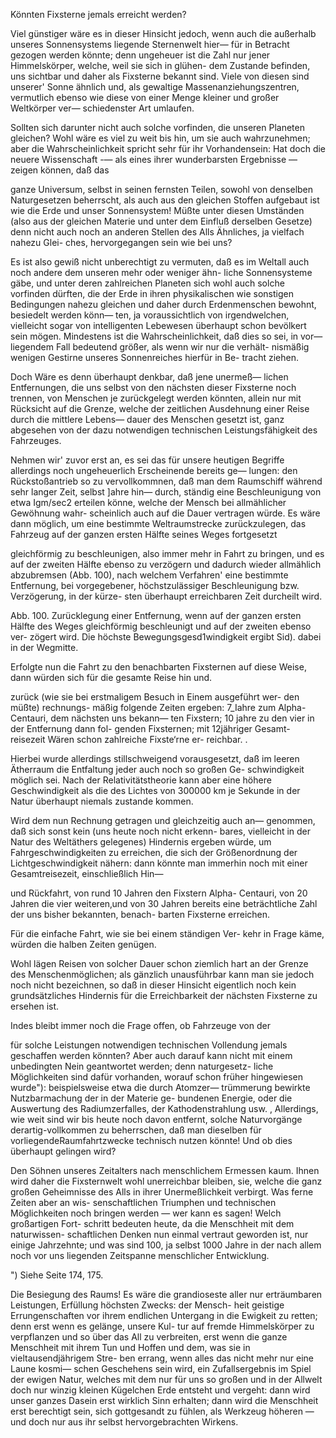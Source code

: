 Könnten Fixsterne jemals erreicht werden?

Viel günstiger wäre es in dieser Hinsicht jedoch, wenn auch
die außerhalb unseres Sonnensystems liegende Sternenwelt hier—
für in Betracht gezogen werden könnte; denn ungeheuer ist die
Zahl nur jener Himmelskörper, welche, weil sie sich in glühen-
dem Zustande befinden, uns sichtbar und daher als Fixsterne
bekannt sind. Viele von diesen sind unserer' Sonne ähnlich
und, als gewaltige Massenanziehungszentren, vermutlich ebenso
wie diese von einer Menge kleiner und großer Weltkörper ver—
schiedenster Art umlaufen.

Sollten sich darunter nicht auch solche vorfinden, die unseren
Planeten gleichen? Wohl wäre es viel zu weit bis hin, um sie
auch wahrzunehmen; aber die Wahrscheinlichkeit spricht sehr
für ihr Vorhandensein: Hat doch die neuere Wissenschaft -— als
eines ihrer wunderbarsten Ergebnisse — zeigen können, daß das

ganze Universum, selbst in seinen fernsten Teilen, sowohl von
denselben Naturgesetzen beherrscht, als auch aus den gleichen
Stoffen aufgebaut ist wie die Erde und unser Sonnensystem!
Müßte unter diesen Umständen (also aus der gleichen Materie
und unter dem Einfluß derselben Gesetze) denn nicht auch noch
an anderen Stellen des Alls Ähnliches, ja vielfach nahezu Glei-
ches, hervorgegangen sein wie bei uns?

Es ist also gewiß nicht unberechtigt zu vermuten, daß es im
Weltall auch noch andere dem unseren mehr oder weniger ähn-
liche Sonnensysteme gäbe, und unter deren zahlreichen Planeten
sich wohl auch solche vorfinden dürften, die der Erde in ihren
physikalischen wie sonstigen Bedingungen nahezu gleichen und
daher durch Erdenmenschen bewohnt, besiedelt werden könn—
ten, ja voraussichtlich von irgendwelchen, vielleicht sogar von
intelligenten Lebewesen überhaupt schon bevölkert sein mögen.
Mindestens ist die Wahrscheinlichkeit, daß dies so sei, in vor—
liegendem Fall bedeutend größer, als wenn wir nur die verhält-
nismäßig wenigen Gestirne unseres Sonnenreiches hierfür in Be-
tracht ziehen.

Doch Wäre es denn überhaupt denkbar, daß jene unermeß—
lichen Entfernungen, die uns selbst von den nächsten dieser
Fixsterne noch trennen, von Menschen je zurückgelegt werden
könnten, allein nur mit Rücksicht auf die Grenze, welche der
zeitlichen Ausdehnung einer Reise durch die mittlere Lebens—
dauer des Menschen gesetzt ist, ganz abgesehen von der dazu
notwendigen technischen Leistungsfähigkeit des Fahrzeuges.

Nehmen wir' zuvor erst an, es sei das für unsere heutigen
Begriffe allerdings noch ungeheuerlich Erscheinende bereits ge—
lungen: den Rückstoßantrieb so zu vervollkommnen, daß man
dem Raumschiff während sehr langer Zeit, selbst ]ahre hin—
durch, ständig eine Beschleunigung von etwa Igm/sec2 erteilen
könne, welche der Mensch bei allmählicher Gewöhnung wahr-
scheinlich auch auf die Dauer vertragen würde. Es wäre dann
möglich, um eine bestimmte Weltraumstrecke zurückzulegen, das
Fahrzeug auf der ganzen ersten Hälfte seines Weges fortgesetzt

gleichförmig zu beschleunigen, also immer mehr in Fahrt zu
bringen, und es auf der zweiten Hälfte ebenso zu verzögern
und dadurch wieder allmählich abzubremsen (Abb. 100), nach
welchem Verfahren' eine bestimmte Entfernung, bei vorgegebener,
höchstzulässiger Beschleunigung bzw. Verzögerung, in der kürze-
sten überhaupt erreichbaren Zeit durcheilt wird.

<bild>
<bu>Abb. 100. Zurücklegung einer Entfernung, wenn auf
der ganzen ersten Hälfte des Weges gleichförmig
beschleunigt und auf der zweiten ebenso ver-
zögert wird. Die höchste Bewegungsgesd1windigkeit
ergibt Sid). dabei in der Wegmitte.</bu>

Erfolgte nun die Fahrt zu den benachbarten Fixsternen auf
diese Weise, dann würden sich für die gesamte Reise hin und.

zurück (wie sie bei
erstmaligem Besuch in
Einem ausgeführt wer-
den müßte) rechnungs-
mäßig folgende Zeiten
ergeben: 7_Iahre zum
Alpha-Centauri, dem
nächsten uns bekann—
ten Fixstern; 10 jahre
zu den vier in der
Entfernung dann fol-
genden Fixsternen; mit
12jähriger Gesamt-
reisezeit Wären schon
zahlreiche Fixste‘rne er-
reichbar. .

Hierbei wurde allerdings stillschweigend vorausgesetzt, daß im
leeren Ätherraum die Entfaltung jeder auch noch so großen Ge-
schwindigkeit möglich sei. Nach der Relativitätstheorie kann
aber eine höhere Geschwindigkeit als die des Lichtes von 300000 km
je Sekunde in der Natur überhaupt niemals zustande kommen.

Wird dem nun Rechnung getragen und gleichzeitig auch an—
genommen, daß sich sonst kein (uns heute noch nicht erkenn-
bares, vielleicht in der Natur des Weltäthers gelegenes) Hindernis
ergeben würde, um Fahrgeschwindigkeiten zu erreichen, die sich
der Größenordnung der Lichtgeschwindigkeit nähern: dann könnte
man immerhin noch mit einer Gesamtreisezeit, einschließlich Hin—

und Rückfahrt, von rund 10 Jahren den Fixstern Alpha-
Centauri, von 20 Jahren die vier weiteren‚und von 30 Jahren
bereits eine beträchtliche Zahl der uns bisher bekannten, benach-
barten Fixsterne erreichen.

Für die einfache Fahrt, wie sie bei einem ständigen Ver-
kehr in Frage käme, würden die halben Zeiten genügen.

Wohl lägen Reisen von solcher Dauer schon ziemlich hart an
der Grenze des Menschenmöglichen; als gänzlich unausführbar
kann man sie jedoch noch nicht bezeichnen, so daß in dieser
Hinsicht eigentlich noch kein grundsätzliches Hindernis für die
Erreichbarkeit der nächsten Fixsterne zu ersehen ist.

Indes bleibt immer noch die Frage offen, ob Fahrzeuge von der

für solche Leistungen notwendigen technischen Vollendung jemals
geschaffen werden könnten? Aber auch darauf kann nicht mit
einem unbedingten Nein geantwortet werden; denn naturgesetz-
liche Möglichkeiten sind dafür vorhanden, worauf schon früher
hingewiesen wurde"): beispielsweise etwa die durch Atomzer—
trümmerung bewirkte Nutzbarmachung der in der Materie ge-
bundenen Energie, oder die Auswertung des Radiumzerfalles,
der Kathodenstrahlung usw.
, Allerdings, wie weit sind wir bis heute noch davon entfernt,
solche Naturvorgänge derartig-vollkommen zu beherrschen, daß
man dieselben für vorliegendeRaumfahrtzwecke technisch nutzen
könnte! Und ob dies überhaupt gelingen wird?

Den Söhnen unseres Zeitalters nach menschlichem Ermessen
kaum. Ihnen wird daher die Fixsternwelt wohl unerreichbar
bleiben, sie, welche die ganz großen Geheimnisse des Alls in
ihrer Unermeßlichkeit verbirgt. Was ferne Zeiten aber an wis-
senschaftlichen Triumphen und technischen Möglichkeiten noch
bringen werden — wer kann es sagen! Welch großartigen Fort-
schritt bedeuten heute, da die Menschheit mit dem naturwissen-
schaftlichen Denken nun einmal vertraut geworden ist, nur einige
Jahrzehnte; und was sind 100, ja selbst 1000 Jahre in der nach
allem noch vor uns liegenden Zeitspanne menschlicher Entwicklung.

") Siehe Seite 174, 175.

Die Besiegung des Raums! Es wäre die grandioseste aller nur
erträumbaren Leistungen, Erfüllung höchsten Zwecks: der Mensch-
heit geistige Errungenschaften vor ihrem endlichen Untergang in
die Ewigkeit zu retten; denn erst wenn es gelänge, unsere Kul-
tur auf fremde Himmelskörper zu verpflanzen und so über das
All zu verbreiten, erst wenn die ganze Menschheit mit ihrem
Tun und Hoffen und dem, was sie in vieltausendjährigem Stre-
ben errang, wenn alles das nicht mehr nur eine Laune kosmi—
schen Geschehens sein wird, ein Zufallsergebnis im Spiel der
ewigen Natur, welches mit dem nur für uns so großen und in
der Allwelt doch nur winzig kleinen Kügelchen Erde entsteht
und vergeht: dann wird unser ganzes Dasein erst wirklich Sinn
erhalten; dann wird die Menschheit erst berechtigt sein, sich
gottgesandt zu fühlen, als Werkzeug höheren — und doch nur
aus ihr selbst hervorgebrachten Wirkens.

